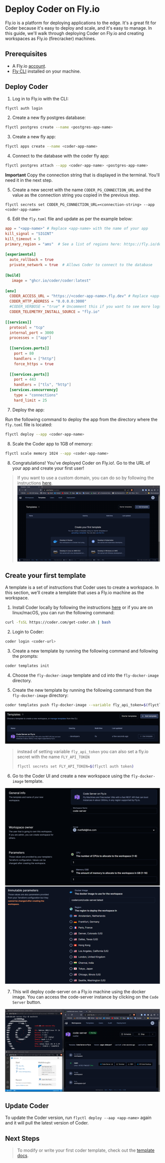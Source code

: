 # Deploy Coder on Fly.io

Fly.io is a platform for deploying applications to the edge. It's a great fit for Coder because it's easy to deploy and scale, and it's easy to manage. In this guide, we'll walk through deploying Coder on Fly.io and creating workspaces as Fly.io (firecracker) machines.

## Prerequisites

- A Fly.io [account](https://fly.io/signup).
- [Fly CLI](https://fly.io/docs/getting-started/installing-flyctl/) installed on your machine.

## Deploy Coder

1. Log in to Fly.io with the CLI:

```bash
flyctl auth login
```

2. Create a new fly postgres database:

```bash
flyctl postgres create --name <postgres-app-name>
```

3. Create a new fly app:

```bash
flyctl apps create --name <coder-app-name>
```

4. Connect to the database with the coder fly app:

```bash
flyctl postgres attach --app <coder-app-name> <postgres-app-name>
```

**Important** Copy the connection string that is displayed in the terminal. You'll need it in the next step.

5. Create a new secret with the name `CODER_PG_CONNECTION_URL` and the value as the connection string you copied in the previous step.

```
flyctl secrets set CODER_PG_CONNECTION_URL=<connection-string> --app <coder-app-name>
```

6. Edit the `fly.toml` file and update as per the example below:

```toml
app = "<app-name>" # Replace <app-name> with the name of your app
kill_signal = "SIGINT"
kill_timeout = 5
primary_region = "ams"  # See a list of regions here: https://fly.io/docs/reference/regions/

[experimental]
  auto_rollback = true
  private_network = true  # Allows Coder to connect to the database

[build]
   image = "ghcr.io/coder/coder:latest"

[env]
  CODER_ACCESS_URL = "https://<coder-app-name>.fly.dev" # Replace <app-name> with the name of your app
  CODER_HTTP_ADDRESS = "0.0.0.0:3000"
  #CODER_VERBOSE = "true" # Uncomment this if you want to see more logs
  CODER_TELEMETRY_INSTALL_SOURCE = "fly.io"

[[services]]
  protocol = "tcp"
  internal_port = 3000
  processes = ["app"]

  [[services.ports]]
    port = 80
    handlers = ["http"]
    force_https = true

  [[services.ports]]
    port = 443
    handlers = ["tls", "http"]
  [services.concurrency]
    type = "connections"
    hard_limit = 25

```

7. Deploy the app:

Run the following command to deploy the app from the directory where the `fly.toml` file is located:

```bash
flyctl deploy --app <coder-app-name>
```

8. Scale the Coder app to 1GB of memory:

```bash
flyctl scale memory 1024 --app <coder-app-name>
```

8. Congratulations! You've deployed Coder on Fly.io!. Go to the URL of your app and create your first user!

> If you want to use a custom domain, you can do so by following the instructions [here](https://fly.io/docs/app-guides/custom-domains-with-fly/).
> ![Welcome to Coder](./static/welcome.png)

## Create your first template

A template is a set of instructions that Coder uses to create a workspace. In this section, we'll create a template that uses a Fly.io machine as the workspace.

1. Install Coder locally by following the instructions [here](https://coder.com/docs/v2/latest/install) or if you are on linux/macOS, you can run the following command:

```bash
curl -fsSL https://coder.com/get-coder.sh | bash
```

2. Login to Coder:

```bash
coder login <coder-url>
```

3. Create a new template by running the following command and following the prompts:

```bash
coder templates init
```

4. Choose the `fly-docker-image` template and cd into the `fly-docker-image` directory.

5. Create the new template by running the following command from the `fly-docker-image` directory:

```bash
coder templates push fly-docker-image --variable fly_api_token=$(flyctl auth token)
```

![template](./static/template-1.png)

> instead of setting variable `fly_api_token` you can also set a fly.io secret with the name `FLY_API_TOKEN`
>
> ```bash
> flyctl secrets set FLY_API_TOKEN=$(flyctl auth token)
> ```

6. Go to the Coder UI and create a new workspace using the `fly-docker-image` template.

![workspace-1](./static/workspace-1.png)
![workspace-2](./static/workspace-2.png)

7. This will deploy code-server on a Fly.io machine using the docker image. You can access the code-server instance by clicking on the `Code Server` button.

![workspace-3](./static/workspace-3.png)

## Update Coder

To update the Coder version, run `flyctl deploy --aap <app-name>` again and it will pull the latest version of Coder.

## Next Steps

> To modify or write your first coder template, check out the [template docs](https://coder.com/docs/v2/latest/templates).
